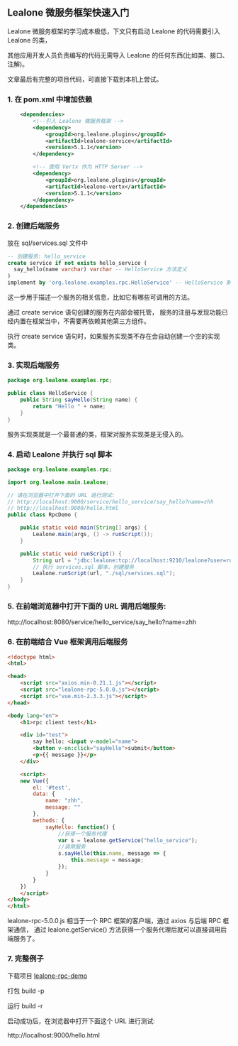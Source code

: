 ## Lealone 微服务框架快速入门

Lealone 微服务框架的学习成本极低，下文只有启动 Lealone 的代码需要引入 Lealone 的类，

其他应用开发人员负责编写的代码无需导入 Lealone 的任何东西(比如类、接口、注解)。

文章最后有完整的项目代码，可直接下载到本机上尝试。

### 1. 在 pom.xml 中增加依赖

```xml
    <dependencies>
        <!--引入 Lealone 微服务框架 -->
        <dependency>
            <groupId>org.lealone.plugins</groupId>
            <artifactId>lealone-service</artifactId>
            <version>5.1.1</version>
        </dependency>

        <!-- 使用 Vertx 作为 HTTP Server -->
        <dependency>
            <groupId>org.lealone.plugins</groupId>
            <artifactId>lealone-vertx</artifactId>
            <version>5.1.1</version>
        </dependency>
    </dependencies>
```


### 2. 创建后端服务

放在 sql/services.sql 文件中

```sql
-- 创建服务: hello_service
create service if not exists hello_service (
  say_hello(name varchar) varchar -- HelloService 方法定义
)
implement by 'org.lealone.examples.rpc.HelloService' -- HelloService 默认实现类
```

这一步用于描述一个服务的相关信息，比如它有哪些可调用的方法。

通过 create service 语句创建的服务在内部会被托管，
服务的注册与发现功能已经内置在框架当中，不需要再依赖其他第三方组件。

执行 create service 语句时，如果服务实现类不存在会自动创建一个空的实现类。


### 3. 实现后端服务

```java
package org.lealone.examples.rpc;

public class HelloService {
    public String sayHello(String name) {
        return "Hello " + name;
    }
}
```

服务实现类就是一个最普通的类，框架对服务实现类是无侵入的。


### 4. 启动 Lealone 并执行 sql 脚本

```java
package org.lealone.examples.rpc;

import org.lealone.main.Lealone;

// 请在浏览器中打开下面的 URL 进行测试:
// http://localhost:9000/service/hello_service/say_hello?name=zhh
// http://localhost:9000/hello.html
public class RpcDemo {

    public static void main(String[] args) {
        Lealone.main(args, () -> runScript());
    }

    public static void runScript() {
        String url = "jdbc:lealone:tcp://localhost:9210/lealone?user=root";
        // 执行 services.sql 脚本，创建服务
        Lealone.runScript(url, "./sql/services.sql");
    }
}
```


### 5. 在前端浏览器中打开下面的 URL 调用后端服务:

http://localhost:8080/service/hello_service/say_hello?name=zhh


### 6. 在前端结合 Vue 框架调用后端服务

```html
<!doctype html>
<html>

<head>
    <script src="axios.min-0.21.1.js"></script>
    <script src="lealone-rpc-5.0.0.js"></script>
    <script src="vue.min-2.3.3.js"></script>
</head>

<body lang="en">
    <h1>rpc client test</h1>

    <div id="test">
        say hello: <input v-model="name">
        <button v-on:click="sayHello">submit</button>
        <p>{{ message }}</p>
    </div>

    <script> 
    new Vue({
        el: '#test',
        data: {
            name: "zhh",
            message: ""
        },
        methods: {
            sayHello: function() {
                //获得一个服务代理
                var s = lealone.getService("hello_service");
                //调用服务
                s.sayHello(this.name, message => {
                    this.message = message;
                });
            }
        }
    })
    </script>
</body>
</html>
```

lealone-rpc-5.0.0.js 相当于一个 RPC 框架的客户端，通过 axios 与后端 RPC 框架通信，
通过 lealone.getService() 方法获得一个服务代理后就可以直接调用后端服务了。



### 7. 完整例子

下载项目 [lealone-rpc-demo](https://github.com/lealone/Lealone-Examples/tree/main/rpc-demo)

打包 build -p

运行 build -r

启动成功后，在浏览器中打开下面这个 URL 进行测试:

http://localhost:9000/hello.html


